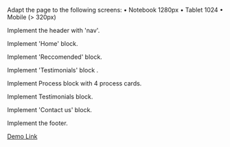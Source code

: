 Adapt the page to the following screens:
• Notebook 1280px
• Tablet 1024
• Mobile (> 320px)

Implement the header with 'nav'.

Implement 'Home' block.

Implement 'Reccomended' block.

Implement 'Testimonials' block .

Implement Process block with 4 process cards.

Implement Testimonials block.

Implement 'Contact us' block.

Implement the footer.


[Demo Link]( https://roman-romanenko.github.io/bose-landing/)
